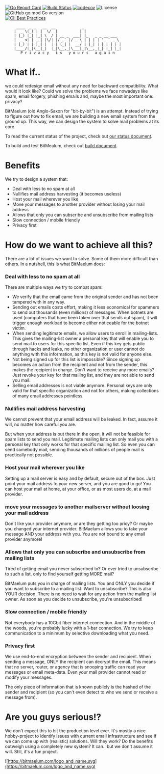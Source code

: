 [![Go Report Card](https://goreportcard.com/badge/github.com/bitmaelum/bitmaelum-suite)](https://goreportcard.com/report/github.com/bitmaelum/bitmaelum-suite)
[![Build Status](https://travis-ci.org/bitmaelum/bitmaelum-suite.svg?branch=master)](https://travis-ci.org/bitmaelum/bitmaelum-suite)
[![codecov](https://codecov.io/gh/bitmaelum/bitmaelum-suite/branch/master/graph/badge.svg)](https://codecov.io/gh/bitmaelum/bitmaelum-suite)
![License](https://img.shields.io/github/license/bitmaelum/bitmaelum-suite)
![GitHub go.mod Go version](https://img.shields.io/github/go-mod/go-version/bitmaelum/bitmaelum-suite)         
[![CII Best Practices](https://bestpractices.coreinfrastructure.org/projects/4122/badge)](https://bestpractices.coreinfrastructure.org/projects/4122)
         
         ____  _ _   __  __            _                 
        |  _ \(_) | |  \/  |          | |                
        | |_) |_| |_| \  / | __ _  ___| |_   _ _ __ ___  
        |  _ <| | __| |\/| |/ _` |/ _ \ | | | | '_ ` _ \ 
        | |_) | | |_| |  | | (_| |  __/ | |_| | | | | | |
        |____/|_|\__|_|  |_|\__,_|\___|_|\__,_|_| |_| |_|
           P r i v a c y   i s   y o u r s   a g a i n                                          

# What if..
we could redesign email without any need for backward compatibility. What would it look like? 
Could we solve the problems we face nowadays like spam, email forgery, phishing emails and, maybe the most important 
one: privacy?

BitMaelum (old Anglo-Saxon for "bit-by-bit") is an attempt. Instead of trying to figure out how to fix email, we are building a new email system from the ground up. This way, we can design the system to solve mail problems at its core.

To read the current status of the project, check out [our status document](docs/status.md).

To build and test BitMealum, check out [build document](docs/build.md).

# Benefits
We try to design a system that:

  - Deal with less to no spam at all
  - Nullifies mail address harvesting (it becomes useless)
  - Host your mail wherever you like
  - Move your messages to another provider without losing your mail address
  - Allows that only you can subscribe and unsubscribe from mailing lists
  - Slow connection / mobile friendly 
  - Privacy first

# How do we want to achieve all this?
There are a lot of issues we want to solve. Some of them more difficult than others. In a nutshell, this is what BitMaelum does:
 
### Deal with less to no spam at all
There are multiple ways we try to combat spam:

  - We verify that the email came from the original sender and has not been tampered with in any way.
  - Sending out emails costs effort, making it less economical for spammers to send out thousands (even millions) of messages. When botnets are used (computers that have been taken over that sends out spam), it will trigger enough workload to become either noticeable for the botnet victim.
  - When sending legitimate emails, we allow users to enroll in mailing-lists. This gives the mailing-list owner a personal key that will enable you to send mail to users for this specific list. Even if this key gets public through hacks and leaks, no other organization or user cannot do anything with this information, as this key is not valid for anyone else.
  - Not being signed up for this list is impossible? Since signing up becomes an action from the recipient and not from the sender, this makes the recipient in charge. Don't want to receive any more emails? Just revoke your key for that mailing list, and they are not able to send you mail. 
  - Selling email addresses is not viable anymore. Personal keys are only valid for that specific organization and not for others, making collections of many email addresses pointless.
 

### Nullifies mail address harvesting
We cannot prevent that your email address will be leaked. In fact, assume it will, no matter how careful you are.

But when your address is out there in the open, it will not be feasible for spam lists to send you mail. Legitimate mailing lists can only mail you with a personal key that only works for that specific mailing list. So even you can send somebody mail, sending thousands of millions of people mail is practically not possible. 


### Host your mail wherever you like
Setting up a mail server is easy and by default, secure out of the box. Just point your mail address to your new server, and you are good to go! 
You can host your mail at home, at your office, or as most users do, at a mail provider.


### move your messages to another mailserver without loosing your mail address
Don't like your provider anymore, or are they getting too pricy? Or maybe you changed your internet provider. BitMaelum allows you to take your message AND your address with you. You are not bound to any email provider anymore!

 
### Allows that only you can subscribe and unsubscribe from mailing lists
Tired of getting email you never subscribed to? Or ever tried to unsubscribe to such a list, only to find yourself getting MORE mail?

BitMaelum puts you in charge of mailing lists. You and ONLY you decide if you want to subscribe to a mailing list. Want to unsubscribe? This is also YOUR decision. There is no need to wait for any action from the mailing list owner. As soon as you decide to unsubscribe, you're unsubscribed!
 
### Slow connection / mobile friendly
Not everybody has a 10Gbit fiber internet connection. And in the middle of the woods, you're probably lucky with a 1-bar connection.
We try to keep communication to a minimum by selective downloading what you need.

### Privacy first
We use end-to-end encryption between the sender and recipient. When sending a message, ONLY the recipient can decrypt the email. This means that no server, router, or agency that is snooping traffic can read your messages or email meta-data. Even your mail provider cannot read or modify your messages.

The only piece of information that is known publicly is the hashed of the sender and recipient (so you can't even detect to who we send or receive a message from). 


# Are you guys serious!?
We don't expect this to hit the production level ever. It's mostly a nice hobby-project to identify issues with current email infrastructure and see if we can come up with (realistic) solutions. Will they work? Do the benefits outweigh using a completely new system? It can.. but we don't assume it will. Still, it's a fun project.


![https://bitmaelum.com/logo_and_name.svg](https://bitmaelum.com/logo_and_name.svg)
